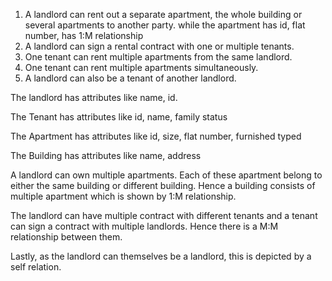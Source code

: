 1) A landlord can rent out a separate apartment, the whole building or several apartments to another party. 
    while the apartment has id, flat number, has 1:M relationship 
2) A landlord can sign a rental contract with one or multiple tenants.
3) One tenant can rent multiple apartments from the same landlord.
4) One tenant can rent multiple apartments simultaneously.
5) A landlord can also be a tenant of another landlord.


The landlord has attributes like name, id.

The Tenant has attributes like id, name, family status

The Apartment has attributes like id, size, flat number, furnished typed

The Building has attributes like name, address

A landlord can own multiple apartments. 
Each of these apartment belong to either the same building or different building.
Hence a building consists of multiple apartment which is shown by 1:M relationship.

The landlord can have multiple contract with different tenants 
and a tenant can sign a contract with multiple
landlords. Hence there is a M:M relationship between them.

Lastly, as the landlord can themselves be a landlord, this is depicted by a self relation.
 